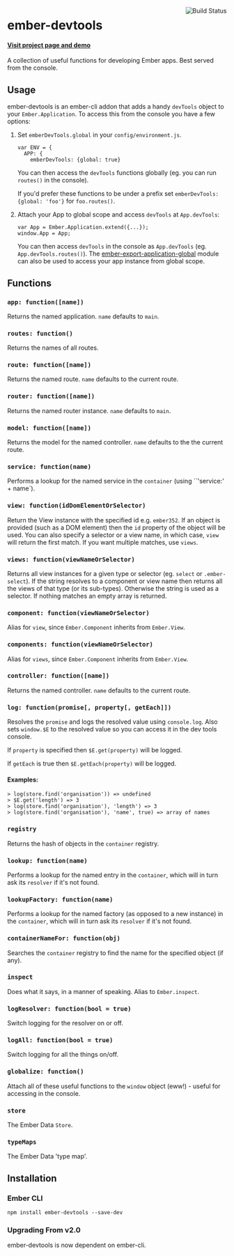 [<img align='right' alt='Build Status' src='https://travis-ci.org/aexmachina/ember-devtools.png'>](https://travis-ci.org/aexmachina/ember-devtools)

# ember-devtools

#### [Visit project page and demo](http://aexmachina.info/ember-devtools)

A collection of useful functions for developing Ember apps. Best served from the console.

## Usage

ember-devtools is an ember-cli addon that adds a handy `devTools` object to your `Ember.Application`.
To access this from the console you have a few options:

1. Set `emberDevTools.global` in your `config/environment.js`.

    ```
    var ENV = {
      APP: {
        emberDevTools: {global: true}
    ```
    You can then access the `devTools` functions globally (eg. you can run `routes()` in the console).

    If you'd prefer these functions to be under a prefix set `emberDevTools: {global: 'foo'}` for `foo.routes()`.
1. Attach your App to global scope and access `devTools` at `App.devTools`:

    ```
    var App = Ember.Application.extend({...});
    window.App = App;
    ```
    You can then access `devTools` in the console as `App.devTools` (eg. `App.devTools.routes()`).
    The [ember-export-application-global](https://github.com/ember-cli/ember-export-application-global)
    module can also be used to access your app instance from global scope.

## Functions

### `app: function([name])`

Returns the named application. `name` defaults to `main`.

### `routes: function()`

Returns the names of all routes.

### `route: function([name])`

Returns the named route. `name` defaults to the current route.

### `router: function([name])`

Returns the named router instance. `name` defaults to `main`.

### `model: function([name])`

Returns the model for the named controller. `name` defaults to the the current route.

### `service: function(name)`

Performs a lookup for the named service in the `container` (using ``'service:' + name`).

### `view: function(idDomElementOrSelector)`

Return the View instance with the specified id e.g. `ember352`. If an object
is provided (such as a DOM element) then the `id` property of the object will be
used. You can also specify a selector or a view name, in which case, `view` will
return the first match. If you want multiple matches, use `views`.

### `views: function(viewNameOrSelector)`

Returns all view instances for a given type or selector (eg. `select` or `.ember-select`). If the string resolves to a
component or view name then returns all the views of that type (or its sub-types). Otherwise the string is used as a selector.
If nothing matches an empty array is returned.

### `component: function(viewNameOrSelector)`

Alias for `view`, since `Ember.Component` inherits from `Ember.View`.

### `components: function(viewNameOrSelector)`

Alias for `views`, since `Ember.Component` inherits from `Ember.View`.

### `controller: function([name])`

Returns the named controller. `name` defaults to the current route.

### `log: function(promise[, property[, getEach]])`

Resolves the `promise` and logs the resolved value using `console.log`.
Also sets `window.$E` to the resolved value so you can access it in the dev
tools console.

If `property` is specified then `$E.get(property)` will be logged.

If `getEach` is true then `$E.getEach(property)` will be logged.

#### Examples:

```
> log(store.find('organisation')) => undefined
> $E.get('length') => 3
> log(store.find('organisation'), 'length') => 3
> log(store.find('organisation'), 'name', true) => array of names
```

### `registry`

Returns the hash of objects in the `container` registry.

### `lookup: function(name)`

Performs a lookup for the named entry in the `container`, which will in turn
ask its `resolver` if it's not found.

### `lookupFactory: function(name)`

Performs a lookup for the named factory (as opposed to a new instance) in the `container`,
which will in turn ask its `resolver` if it's not found.

### `containerNameFor: function(obj)`

Searches the `container` registry to find the name for the specified object
(if any).

### `inspect`

Does what it says, in a manner of speaking. Alias to `Ember.inspect`.

### `logResolver: function(bool = true)`

Switch logging for the resolver on or off.

### `logAll: function(bool = true)`

Switch logging for all the things on/off.

### `globalize: function()`

Attach all of these useful functions to the `window` object (eww!) - useful
for accessing in the console.

### `store`

The Ember Data `Store`.

### `typeMaps`

The Ember Data 'type map'.

## Installation

### Ember CLI

	npm install ember-devtools --save-dev

### Upgrading From v2.0

ember-devtools is now dependent on ember-cli.
